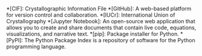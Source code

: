 *[CIF]: Crystallographic Information File
*[GitHub]: A web-based platform for version control and collaboration.
*[IUCr]: International Union of Crystallography
*[Jupyter Notebook]: An open-source web application that allows you to create and share documents that contain live code, equations, visualizations, and narrative text.
*[pip]: Package installer for Python.
*[PyPI]: The Python Package Index is a repository of software for the Python programming language.
